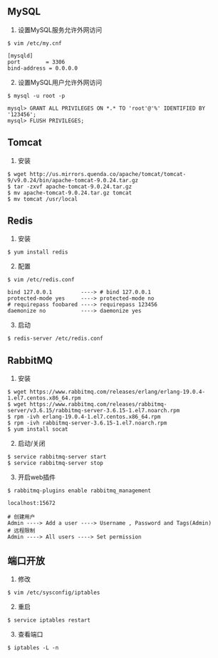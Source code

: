 ## MySQL
1. 设置MySQL服务允许外网访问
```
$ vim /etc/my.cnf

[mysqld]
port        = 3306
bind-address = 0.0.0.0
```

2. 设置MySQL用户允许外网访问
```
$ mysql -u root -p

mysql> GRANT ALL PRIVILEGES ON *.* TO 'root'@'%' IDENTIFIED BY '123456'; 
mysql> FLUSH PRIVILEGES;
```

## Tomcat
1. 安装
```
$ wget http://us.mirrors.quenda.co/apache/tomcat/tomcat-9/v9.0.24/bin/apache-tomcat-9.0.24.tar.gz
$ tar -zxvf apache-tomcat-9.0.24.tar.gz
$ mv apache-tomcat-9.0.24.tar.gz tomcat
$ mv tomcat /usr/local
```

## Redis
1. 安装
```
$ yum install redis
```

2. 配置
```
$ vim /etc/redis.conf

bind 127.0.0.1         ----> # bind 127.0.0.1
protected-mode yes     ----> protected-mode no
# requirepass foobared ----> requirepass 123456
daemonize no           ----> daemonize yes
```

3. 启动
```
$ redis-server /etc/redis.conf
```

## RabbitMQ
1. 安装
```
$ wget https://www.rabbitmq.com/releases/erlang/erlang-19.0.4-1.el7.centos.x86_64.rpm
$ wget https://www.rabbitmq.com/releases/rabbitmq-server/v3.6.15/rabbitmq-server-3.6.15-1.el7.noarch.rpm
$ rpm -ivh erlang-19.0.4-1.el7.centos.x86_64.rpm
$ rpm -ivh rabbitmq-server-3.6.15-1.el7.noarch.rpm
$ yum install socat
```

2. 启动/关闭
```
$ service rabbitmq-server start
$ service rabbitmq-server stop
```

3. 开启web插件
```
$ rabbitmq-plugins enable rabbitmq_management

localhost:15672

# 创建用户
Admin ----> Add a user ----> Username , Password and Tags(Admin)
# 远程限制
Admin ----> All users ----> Set permission
```

## 端口开放
1. 修改
```
$ vim /etc/sysconfig/iptables
```

2. 重启
```
$ service iptables restart
```

3. 查看端口
```
$ iptables -L -n
```
